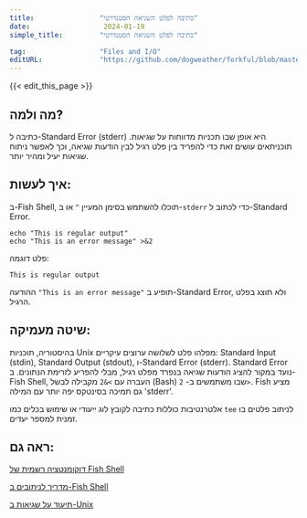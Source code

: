```yaml
---
title:                "כתיבה לפלט השגיאה הסטנדרטי"
date:                  2024-01-19
simple_title:         "כתיבה לפלט השגיאה הסטנדרטי"

tag:                  "Files and I/O"
editURL:              "https://github.com/dogweather/forkful/blob/master/content/he/fish-shell/writing-to-standard-error.md"
---
```


{{< edit_this_page >}}

## מה ולמה?
כתיבה ל-Standard Error (stderr) היא אופן שבו תכניות מדווחות על שגיאות. תוכניתאים עושים זאת כדי להפריד בין פלט רגיל לבין הודעות שגיאה, וכך לאפשר ניתוח שגיאות יעיל ומהיר יותר.

## איך לעשות:
ב-Fish Shell, תוכלו להשתמש בסימן המעיין `^` או ב-`stderr` כדי לכתוב ל-Standard Error.

```Fish Shell
echo "This is regular output"
echo "This is an error message" >&2
```

פלט דוגמה:

```
This is regular output
```

ההודעה `"This is an error message"` תופיע ב-Standard Error, ולא תוצג בפלט הרגיל.

## שיטה מעמיקה:
בהיסטוריה, תוכניות Unix מפלהו פלט לשלושה ערוצים עיקריים: Standard Input (stdin), Standard Output (stdout), ו-Standard Error (stderr). Standard Error נועד במקור להציג הודעות שגיאה בנפרד מפלט רגיל, מבלי להפריע לזרימת הנתונים. ב-Fish Shell, העברה עם `>&2` מקבילה לבשל (Bash) שבו משתמשים ב- `2>`. Fish מציע גם תמיכה בסינטקס יפה יותר עם המילה 'stderr'.

אלטרנטיבות כוללות כתיבה לקובץ לוג ייעודי או שימוש בכלים כמו `tee` לניתוב פלטים בו זמנית למספר יעדים.

## ראה גם:
[דוקומנטציה רשמית של Fish Shell](https://fishshell.com/docs/current/index.html)

[מדריך לניתובים ב-Fish Shell](https://fishshell.com/docs/current/tutorial.html#tut_redirection)

[תיעוד על שגיאות ב-Unix](https://www.gnu.org/software/libc/manual/html_node/Error-Messages.html)
